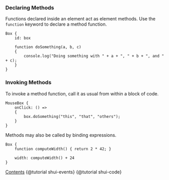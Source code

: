 ### Declaring Methods

Functions declared inside an element act as element methods. Use the `function`
keyword to declare a method function.

```
Box {
    id: box

    function doSomething(a, b, c)
    {
        console.log("Doing something with " + a + ", " + b + ", and " + c);
    }
}
```

### Invoking Methods

To invoke a method function, call it as usual from within a block of code.

```
MouseBox {
    onClick: () =>
    {
        box.doSomething("this", "that", "others");
    }
}
```

Methods may also be called by binding expressions.

```
Box {
    function computeWidth() { return 2 * 42; }

    width: computeWidth() + 24
}
```

<div class="navstrip"><span class="go-home"><a href="index.html">Contents</a></span><span class="go-previous">
{@tutorial shui-events}
</span><span class="go-next">
{@tutorial shui-code}
</span></div>
